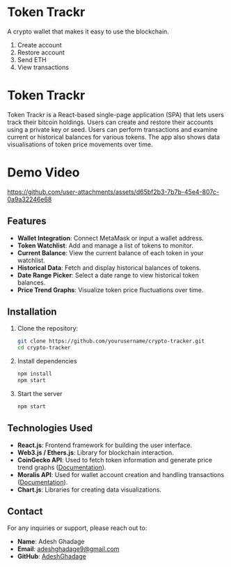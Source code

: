 # Token Trackr

A crypto wallet that makes it easy to use the blockchain.

1. Create account
2. Restore account
3. Send ETH
4. View transactions

# Token Trackr

Token Trackr is a React-based single-page application (SPA) that lets users track their bitcoin holdings. Users can create and restore their accounts using a private key or seed. Users can perform transactions and examine current or historical balances for various tokens. The app also shows data visualisations of token price movements over time.

# Demo Video

https://github.com/user-attachments/assets/d65bf2b3-7b7b-45e4-807c-0a9a32246e68

## Features

- **Wallet Integration**: Connect MetaMask or input a wallet address.
- **Token Watchlist**: Add and manage a list of tokens to monitor.
- **Current Balance**: View the current balance of each token in your watchlist.
- **Historical Data**: Fetch and display historical balances of tokens.
- **Date Range Picker**: Select a date range to view historical token balances.
- **Price Trend Graphs**: Visualize token price fluctuations over time.

## Installation

1. Clone the repository:
   ```bash
   git clone https://github.com/yourusername/crypto-tracker.git
   cd crypto-tracker
   ```

2. Install dependencies
    ```bash
    npm install
    npm start
    ```

3. Start the server
    ```bash
    npm start
    ```

## Technologies Used

- **React.js**: Frontend framework for building the user interface.
- **Web3.js / Ethers.js**: Library for blockchain interaction.
- **CoinGecko API**: Used to fetch token information and generate price trend graphs ([Documentation](https://docs.coingecko.com/reference/coins-markets)).
- **Moralis API**: Used for wallet account creation and handling transactions ([Documentation](https://docs.moralis.io/web3-data-api/evm/reference/wallet-api)).
- **Chart.js**: Libraries for creating data visualizations.

## Contact

For any inquiries or support, please reach out to:

- **Name**: Adesh Ghadage
- **Email**: adeshghadage9@gmail.com
- **GitHub**: [AdeshGhadage](https://github.com/AdeshGhadage)



